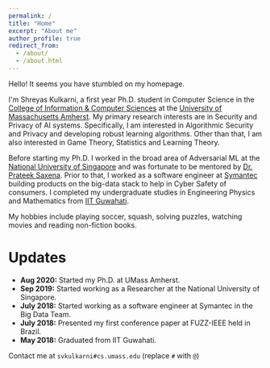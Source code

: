 ```yaml
---
permalink: /
title: "Home"
excerpt: "About me"
author_profile: true
redirect_from: 
  - /about/
  - /about.html
---
```


Hello! It seems you have stumbled on my homepage.

I'm Shreyas Kulkarni, a first year Ph.D. student in Computer Science in the [College of Information & Computer Sciences](https://www.cics.umass.edu) at the [University of Massachusetts Amherst](https://www.umass.edu). My primary research interests are in Security and Privacy of AI systems. Specifically, I am interested in Algorithmic Security and Privacy and developing robust learning algorithms. Other than that, I am also interested in Game Theory, Statistics and Learning Theory.

Before starting my Ph.D. I worked in the broad area of Adversarial ML at the [National University of Singapore](https://www.comp.nus.edu.sg) and was fortunate to be mentored by [Dr. Prateek Saxena](https://www.comp.nus.edu.sg/~prateeks/). Prior to that, I worked as a software engineer at [Symantec](https://www.nortonlifelock.com/us/en) building products on the big-data stack to help in Cyber Safety of consumers. 
I completed my undergraduate studies in Engineering Physics and Mathematics from [IIT Guwahati](https://www.iitg.ac.in).

My hobbies include playing soccer, squash, solving puzzles, watching movies and reading non-fiction books.

Updates
======
* **Aug 2020:** Started my Ph.D. at UMass Amherst.
* **Sep 2019:** Started working as a Researcher at the National University of Singapore.
* **July 2018:** Started working as a software engineer at Symantec in the Big Data Team.
* **July 2018:** Presented my first conference paper at FUZZ-IEEE held in Brazil.
* **May 2018:** Graduated from IIT Guwahati.


Contact me at `svkulkarni#cs.umass.edu` (replace `#` with `@`)
